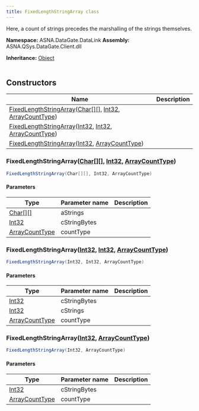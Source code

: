 ```yaml
---
title: FixedLengthStringArray class
---
```


Here, a count of strings precedes the marshalling of the strings
themselves.

**Namespace:** ASNA.DataGate.DataLink
**Assembly:** ASNA.QSys.DataGate.Client.dll

**Inheritance:** [Object](https://docs.microsoft.com/en-us/dotnet/api/system.object)
<br>
<br>

## Constructors

| Name | Description |
| --- | --- |
| [FixedLengthStringArray](#fixedlengthstringarraychar---int32-arraycounttype)([Char\[\]\[\]](https://docs.microsoft.com/en-us/dotnet/api/system.char), [Int32](https://docs.microsoft.com/en-us/dotnet/api/system.int32), [ArrayCountType](https://learn.microsoft.com/en-us/dotnet/api/)) | 
| [FixedLengthStringArray](#fixedlengthstringarrayint32-int32-arraycounttype)([Int32](https://docs.microsoft.com/en-us/dotnet/api/system.int32), [Int32](https://docs.microsoft.com/en-us/dotnet/api/system.int32), [ArrayCountType](https://learn.microsoft.com/en-us/dotnet/api/)) | 
| [FixedLengthStringArray](#fixedlengthstringarrayint32-arraycounttype)([Int32](https://docs.microsoft.com/en-us/dotnet/api/system.int32), [ArrayCountType](https://learn.microsoft.com/en-us/dotnet/api/)) | 

### FixedLengthStringArray([Char\[\]\[\]](https://docs.microsoft.com/en-us/dotnet/api/system.char), [Int32](https://docs.microsoft.com/en-us/dotnet/api/system.int32), [ArrayCountType](https://learn.microsoft.com/en-us/dotnet/api/))



```cs
FixedLengthStringArray(Char[][], Int32, ArrayCountType)
```

#### Parameters

| Type | Parameter name | Description
| --- | --- | ---
| [Char\[\]\[\]](https://docs.microsoft.com/en-us/dotnet/api/system.char) | aStrings | 
| [Int32](https://docs.microsoft.com/en-us/dotnet/api/system.int32) | cStringBytes | 
| [ArrayCountType](https://learn.microsoft.com/en-us/dotnet/api/) | countType | 

### FixedLengthStringArray([Int32](https://docs.microsoft.com/en-us/dotnet/api/system.int32), [Int32](https://docs.microsoft.com/en-us/dotnet/api/system.int32), [ArrayCountType](https://learn.microsoft.com/en-us/dotnet/api/))



```cs
FixedLengthStringArray(Int32, Int32, ArrayCountType)
```

#### Parameters

| Type | Parameter name | Description
| --- | --- | ---
| [Int32](https://docs.microsoft.com/en-us/dotnet/api/system.int32) | cStringBytes | 
| [Int32](https://docs.microsoft.com/en-us/dotnet/api/system.int32) | cStrings | 
| [ArrayCountType](https://learn.microsoft.com/en-us/dotnet/api/) | countType | 

### FixedLengthStringArray([Int32](https://docs.microsoft.com/en-us/dotnet/api/system.int32), [ArrayCountType](https://learn.microsoft.com/en-us/dotnet/api/))



```cs
FixedLengthStringArray(Int32, ArrayCountType)
```

#### Parameters

| Type | Parameter name | Description
| --- | --- | ---
| [Int32](https://docs.microsoft.com/en-us/dotnet/api/system.int32) | cStringBytes | 
| [ArrayCountType](https://learn.microsoft.com/en-us/dotnet/api/) | countType | 

